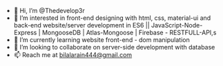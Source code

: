- 👋 Hi, I’m @Thedevelop3r
- 👀 I’m interested in front-end designing with html, css, material-ui and back-end website/server development in ES6 || JavaScript-Node-Express | MongooseDB | Atlas-Mongoose | Firebase - RESTFULL-API,s
- 🌱 I’m currently learning website front-end - dom manipulation
- 💞️ I’m looking to collaborate on server-side development with database
- 📫 Reach me at bilalarain444@gmail.com
